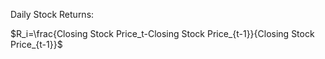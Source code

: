 

Daily Stock Returns: 

 $R_i=\frac{Closing Stock Price_t-Closing Stock Price_{t-1}}{Closing Stock Price_{t-1}}$



